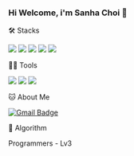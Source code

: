 ### Hi Welcome, i'm Sanha Choi 👋


🛠️ Stacks

<img src="https://img.shields.io/badge/java-007396?style=flat-square&logo=java&logoColor=white"/> <img src="https://img.shields.io/badge/C-A8B9CC?style=flat-square&logo=C&logoColor=white"/> <img src="https://img.shields.io/badge/C++-00599C?style=flat-square&logo=C%2B%2B&logoColor=white"/> <img src="https://img.shields.io/badge/Python-3776AB?style=flat-square&logo=Python&logoColor=white"/> <img src="https://img.shields.io/badge/MySQL-4479A1?style=flat-square&logo=MySQL&logoColor=white"/>

💪🏼 Tools 

 <img src="https://img.shields.io/badge/Visual Studio Code-007ACC?style=flat-square&logo=Visual Studio Code&logoColor=white"/> <img src="https://img.shields.io/badge/GitHub-181717?style=flat-square&logo=GitHub&logoColor=white"/> <img src="https://img.shields.io/badge/IntelliJ IDEA-000000?style=flat-square&logo=IntelliJ IDEA&logoColor=white"/> 

<!--![Anurag's GitHub stats](https://github-readme-stats.vercel.app/api?username=choisasa&show_icons=true&theme=radical)-->


🐱 About Me

[![Gmail Badge](https://img.shields.io/badge/Gmail-d14836?style=flat-square&logo=Gmail&logoColor=white&link=mailto:0412csh@gmail.com)](0412csh@gmail.com)
 <!-- [![Velog Badge](https://img.shields.io/badge/Velog-20C997?style=flat-square&logo=Velog&logoColor=white&link=https://development-history9904.tistory.com/)](https://development-history9904.tistory.com/) -->


🏅 Algorithm

<!--[![Solved.ac Profile](http://mazassumnida.wtf/api/v2/generate_badge?boj=yuna1do)](https://solved.ac/yuna1do/)  -->
Programmers - Lv3  


<!--🏆 Awards
|Competition|Prize|Date|
|------|---|---|
|Microsoft News Recommendation|World 2nd Prize|Oct 21, 2020|
|Kaggle Man/Female Predict Competition|1st|Jan 25, 2019| -->



<!--
**choisasa/choisasa** is a ✨ _special_ ✨ repository because its `README.md` (this file) appears on your GitHub profile.

Here are some ideas to get you started:

- 🔭 I’m currently working on ...
- 🌱 I’m currently learning ...
- 👯 I’m looking to collaborate on ...
- 🤔 I’m looking for help with ...
- 💬 Ask me about ...
- 📫 How to reach me: ...
- 😄 Pronouns: ...
- ⚡ Fun fact: ...
-->
